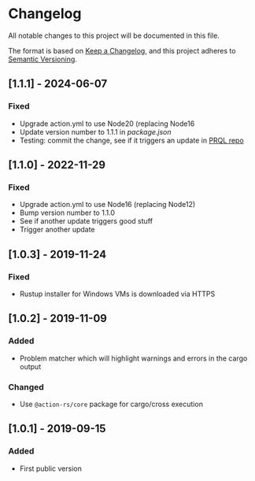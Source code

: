 # Changelog
All notable changes to this project will be documented in this file.

The format is based on [Keep a Changelog](https://keepachangelog.com/en/1.0.0/),
and this project adheres to [Semantic Versioning](https://semver.org/spec/v2.0.0.html).

## [1.1.1] - 2024-06-07

### Fixed

- Upgrade action.yml to use Node20 (replacing Node16
- Update version number to 1.1.1 in _package.json_
- Testing: commit the change, see if it triggers an update in
[PRQL repo](https://github.com/PRQL/prql)

## [1.1.0] - 2022-11-29

### Fixed

- Upgrade action.yml to use Node16 (replacing Node12)
- Bump version number to 1.1.0
- See if another update triggers good stuff
- Trigger another update

## [1.0.3] - 2019-11-24

### Fixed

- Rustup installer for Windows VMs is downloaded via HTTPS

## [1.0.2] - 2019-11-09

### Added

- Problem matcher which will highlight warnings and errors in the cargo output

### Changed

- Use `@action-rs/core` package for cargo/cross execution

## [1.0.1] - 2019-09-15

### Added

- First public version
